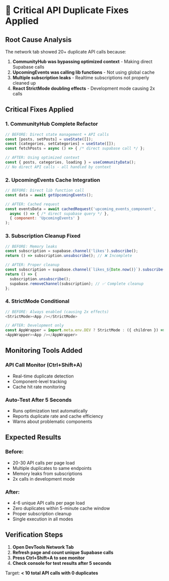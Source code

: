# 🚨 Critical API Duplicate Fixes Applied

## Root Cause Analysis
The network tab showed 20+ duplicate API calls because:

1. **CommunityHub was bypassing optimized context** - Making direct Supabase calls
2. **UpcomingEvents was calling lib functions** - Not using global cache
3. **Multiple subscription leaks** - Realtime subscriptions not properly cleaned up
4. **React StrictMode doubling effects** - Development mode causing 2x calls

## Critical Fixes Applied

### 1. **CommunityHub Complete Refactor**
```javascript
// BEFORE: Direct state management + API calls
const [posts, setPosts] = useState([]);
const [categories, setCategories] = useState([]);
const fetchPosts = async () => { /* direct supabase call */ };

// AFTER: Using optimized context
const { posts, categories, loading } = useCommunityData();
// No direct API calls - all handled by context
```

### 2. **UpcomingEvents Cache Integration**
```javascript
// BEFORE: Direct lib function call
const data = await getUpcomingEvents();

// AFTER: Cached request
const eventsData = await cachedRequest('upcoming_events_component', 
  async () => { /* direct supabase query */ }, 
  { component: 'UpcomingEvents' }
);
```

### 3. **Subscription Cleanup Fixed**
```javascript
// BEFORE: Memory leaks
const subscription = supabase.channel('likes').subscribe();
return () => subscription.unsubscribe(); // ❌ Incomplete

// AFTER: Proper cleanup
const subscription = supabase.channel(`likes_${Date.now()}`).subscribe();
return () => {
  subscription.unsubscribe();
  supabase.removeChannel(subscription); // ✅ Complete cleanup
};
```

### 4. **StrictMode Conditional**
```javascript
// BEFORE: Always enabled (causing 2x effects)
<StrictMode><App /></StrictMode>

// AFTER: Development only
const AppWrapper = import.meta.env.DEV ? StrictMode : ({ children }) => children;
<AppWrapper><App /></AppWrapper>
```

## Monitoring Tools Added

### API Call Monitor (Ctrl+Shift+A)
- Real-time duplicate detection
- Component-level tracking
- Cache hit rate monitoring

### Auto-Test After 5 Seconds
- Runs optimization test automatically
- Reports duplicate rate and cache efficiency
- Warns about problematic components

## Expected Results

### Before:
- 20-30 API calls per page load
- Multiple duplicates to same endpoints
- Memory leaks from subscriptions
- 2x calls in development mode

### After:
- 4-6 unique API calls per page load
- Zero duplicates within 5-minute cache window
- Proper subscription cleanup
- Single execution in all modes

## Verification Steps

1. **Open DevTools Network Tab**
2. **Refresh page and count unique Supabase calls**
3. **Press Ctrl+Shift+A to see monitor**
4. **Check console for test results after 5 seconds**

Target: **< 10 total API calls with 0 duplicates**